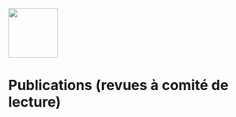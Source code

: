 
<img src="https://upload.wikimedia.org/wikipedia/commons/6/66/Logo_cnam.gif" width="100"> 


#  Publications (revues à comité de lecture)



